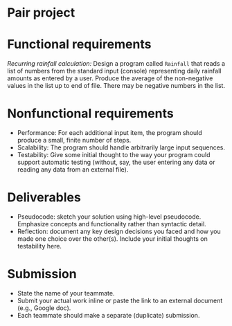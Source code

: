 # Pair project

# Functional requirements

*Recurring rainfall calculation:* Design a program called `Rainfall` that reads a list of numbers from the standard input (console) representing daily rainfall amounts as entered by a user. Produce the average of the non-negative values in the list up to end of file. There may be negative numbers in the list.

# Nonfunctional requirements

- Performance: For each additional input item, the program should produce a small, finite number of steps.
- Scalability: The program should handle arbitrarily large input sequences.
- Testability: Give some initial thought to the way your program could support automatic testing (without, say, the user entering any data or reading any data from an external file).

# Deliverables

- Pseudocode: sketch your solution using high-level pseudocode. Emphasize concepts and functionality rather than syntactic detail.
- Reflection: document any key design decisions you faced and how you made one choice over the other(s). Include your initial thoughts on testability here.

# Submission

- State the name of your teammate.
- Submit your actual work inline or paste the link to an external document (e.g., Google doc).
- Each teammate should make a separate (duplicate) submission.

